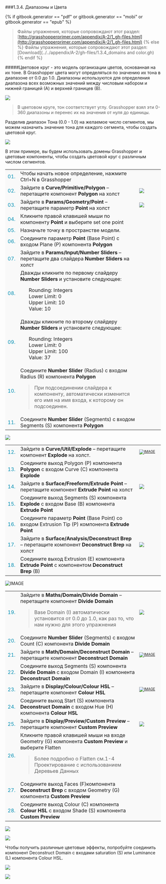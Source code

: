 <style>
td:nth-child(1) {color: #008DB2}
td:nth-child(3)	{font-size: 70%;width: 15%;}
td {background-color: #F9F9F9;}
thead {display: none}
</style>
###1.3.4. Диапазоны и Цвета

{% if gitbook.generator == "pdf" or gitbook.generator == "mobi" or gitbook.generator == "epub" %}
>Файлы упражнения, которые сопровождают этот раздел: [http://grasshopperprimer.com/appendix/A-2/1_gh-files.html](http://grasshopperprimer.com/appendix/A-2/1_gh-files.html)
{% else %}
>Файлы упражнения, которые сопровождают этот раздел: [Download](../../appendix/A-2/gh-files/1.3.4_domains and color.gh)
{% endif %}

#####Цветовое круг - это модель организации цветов, основанная на их тоне. В Grasshopper цвета могут определяться по значению их тона в диапазоне от 0.0 до 1.0. Диапазоны используются для определения диапазона всех возможных значений между числовым набором и нижней границей (А) и верхней границев (В).

![](images/1-3-4/1-3-4_01-color-wheel.png)
>В цветовом круге, тон соответствует углу. Grasshopper взял эти 0-360 диапазоны и перенес их на значения от нуля до единицы.

Разделив диапазон Тона (0.0 - 1.0) на желаемое число сегментов, мы можем назначить значение тона для каждого сегмента, чтобы создать цветовой круг.

![](images/1-3-4/1-3-4_02-segmented-color-wheels.png)

В этом примере, вы будем использовать домены Grasshopper и цветовые компоненты, чтобы создать цветовой круг с различным числом сегментов.

||||
|--|--|--|
|01.| Чтобы начать новое определение, нажмите Ctrl+N в Grasshopper||
|02.| Зайдите в **Curve/Primitive/Polygon** – перетащите компонент **Polygon** на холст|[![](images/1-3-4/1-3-4_03-polygon.png)](../../appendix/A-1/0_index-of-components.html#CPPolygon)|
|03.| Зайдите в **Params/Geometry/Point** – перетащите параметр **Point** на холст|[![](images/1-3-4/1-3-4_04-point.png)](../../appendix/A-1/0_index-of-components.html#PGPt)|
|04.| Кликните правой клавишей мыши по компоненту **Point** и выберите set one point||
|05.| Назначьте точку в пространстве модели.||
|06.| Соедините параметр **Point** (Base Point) с входом Plane (P) компонента **Polygon**||
|07.| Зайдите в **Params/Input/Number Sliders** – перетащите два слайдера **Number Sliders** на холст||
|08.| Дважды кликните по первому слайдеру **Number Sliders** и установите следующее:<ul>Rounding: Integers<br>Lower Limit: 0<br>Upper Limit: 10<br>Value: 10</ul>||
|09.| Дважды кликните по второму слайдеру **Number Sliders** и установите следующее:<ul>Rounding: Integers<br>Lower Limit: 0<br>Upper Limit: 100<br>Value: 37</ul>||
|10.| Соедините **Number Slider** (Radius) с входом Radius (R) компонента **Polygon** <blockquote>При подсоединении слайдера к компоненту, автоматически изменится его имя на имя входа, к которому он подсоединен.</blockquote>||
|11.| Соедините **Number Slider** (Segments) с входом Segments (S) компонента **Polygon**|||

![](images/1-3-4/1-3-4_06-connected-sliders.png)

||||
|--|--|--|
|12.| Зайдите в **Curve/Util/Explode** – перетащите компонент **Explode** на холст.|[![IMAGE](images/1-3-4/1-3-4_07-explode.png)](../../appendix/A-1/0_index-of-components.html#CUExplode)|
|13.| Соедините выход Polygon (P) компонента **Polygon** с входом Curve (C) компонента **Explode**||
|14.| Зайдите в **Surface/Freeform/Extrude Point** – перетащите компонент **Extrude Point** на холст|[![](images/1-3-4/1-3-4_08-extrude.png)](../../appendix/A-1/0_index-of-components.html#SFExtrPt)|
|15.| Соедините выход Segments (S) компонента **Explode** с входом Base (B) компонента **Extrude Point**||
|16.| Соедините параметр **Point** (Base Point) со входом Extrusion Tip (P) компонента **Extrude Point**||
|17.| Зайдите в **Surface/Analysis/Deconstruct Brep** – перетащите компонент **Deconstruct Brep** на холст|[![](images/1-3-4/1-3-4_09-deconstruct-brep.png)](../../appendix/A-1/0_index-of-components.html#SADeBrep)|
|18.| Соедините выход Extrusion (E) компонента **Extrude Point** с компонентом **Deconstruct Brep** (B)|||

![IMAGE](images/1-3-4/1-3-4_09b-definition2.png)

||||
|--|--|--|
|19.| Зайдите в **Maths/Domain/Divide Domain** – перетащите компонент **Divide Domain**<blockquote>Base Domain (I) автоматически установится от 0.0 до 1.0, как раз то, что нам нужно для этого упражнения</blockquote>|[![](images/1-3-4/1-3-4_10a-divide-domain.png)](../../appendix/A-1/0_index-of-components.html#MDDivide)|
|20.| Соедините **Number Slider** (Segments) с входом Count (C) компонента **Divide Domain**||
|21.| Зайдите в **Math/Domain/Deconstruct Domain** – перетащите компонент **Deconstruct Domain**|[![IMAGE](images/1-3-4/1-3-4_10b-deconstruct-domain.png)](../../appendix/A-1/0_index-of-components.html#MDDeDomain)|
|22.| Соедините выход Segments (S) компонента **Divide Domain** с входом Domain (I) компонента **Deconstruct Domain**||
|23.| Зайдите в **Display/Colour/Colour HSL** – перетащите компонент **Colour HSL**|[![IMAGE](images/1-3-4/1-3-4_11-colour-HSL.png)](../../appendix/A-1/0_index-of-components.html#DCHSL)|
|24.| Соедините выход Start (S) компонента **Deconstruct Domain** с входом Hue (H) компонента **Colour HSL**||
|25.| Зайдите в **Display/Preview/Custom Preview** – перетащите компонент **Custom Preview**|[![](images/1-3-4/1-3-4_12-custom-preview.png)](../../appendix/A-1/0_index-of-components.html#DPPreview)|
|26.| Кликните правой клавишей мыши на входе Geometry (G) компонента **Custom Preview** и выберите Flatten<blockquote>Более подробно о Flatten см.1-4 Проектирование с использованием Деревьев Данных</blockquote>||
|27.| Соедините выход Faces (F)компонента **Deconstruct Brep** с входом Geometry (G) компонента **Custom Preview**||
|28.| Соедините выход Colour (C) компонента **Colour HSL** с входом Shade (S) компонента **Custom Preview**|||

![](images/1-3-4/1-3-4_13-connected-definition.png)

![](images/1-3-4/1-3-4_14-example-result.png)

Чтобы получить различные цветовые эффекты, попробуйте соединить компонент Deconstruct Domain с входами saturation (S) или Luminance (L) компонента Colour HSL.

![](images/1-3-4/1-3-4_15-saturation.png)

![](images/1-3-4/1-3-4_16-large-example.png)
